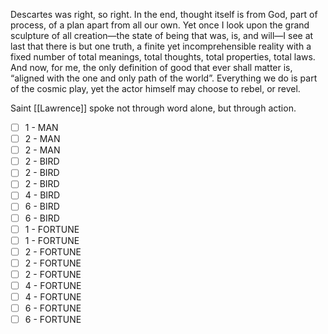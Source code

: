 Descartes was right, so right. In the end, thought itself is from God, part of process, of a plan apart from all our own. Yet once I look upon the grand sculpture of all creation—the state of being that was, is, and will—I see at last that there is but one truth, a finite yet incomprehensible reality with a fixed number of total meanings, total thoughts, total properties, total laws. And now, for me, the only definition of good that ever shall matter is, “aligned with the one and only path of the world”. Everything we do is part of the cosmic play, yet the actor himself may choose to rebel, or revel.

Saint [[Lawrence]] spoke not through word alone, but through action.

- [ ] 1 - MAN
- [ ] 2 - MAN
- [ ] 2 - MAN
- [ ] 2 - BIRD
- [ ] 2 - BIRD
- [ ] 2 - BIRD
- [ ] 4 - BIRD
- [ ] 6 - BIRD
- [ ] 6 - BIRD
- [ ] 1 - FORTUNE
- [ ] 1 - FORTUNE
- [ ] 2 - FORTUNE
- [ ] 2 - FORTUNE
- [ ] 2 - FORTUNE
- [ ] 4 - FORTUNE
- [ ] 4 - FORTUNE
- [ ] 6 - FORTUNE
- [ ] 6 - FORTUNE